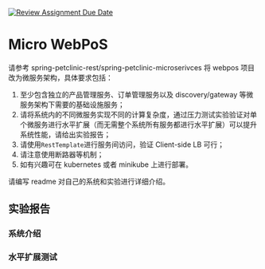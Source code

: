 [![Review Assignment Due Date](https://classroom.github.com/assets/deadline-readme-button-24ddc0f5d75046c5622901739e7c5dd533143b0c8e959d652212380cedb1ea36.svg)](https://classroom.github.com/a/IMEm063v)

# Micro WebPoS

请参考 spring-petclinic-rest/spring-petclinic-microserivces 将 webpos 项目改为微服务架构，具体要求包括：

1. 至少包含独立的产品管理服务、订单管理服务以及 discovery/gateway 等微服务架构下需要的基础设施服务；
2. 请将系统内的不同微服务实现不同的计算复杂度，通过压力测试实验验证对单个微服务进行水平扩展（而无需整个系统所有服务都进行水平扩展）可以提升系统性能，请给出实验报告；
3. 请使用`RestTemplate`进行服务间访问，验证 Client-side LB 可行；
4. 请注意使用断路器等机制；
5. 如有兴趣可在 kubernetes 或者 minikube 上进行部署。

请编写 readme 对自己的系统和实验进行详细介绍。

## 实验报告

### 系统介绍

### 水平扩展测试
